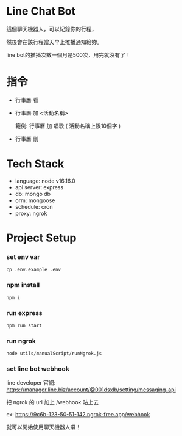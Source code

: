# Line Chat Bot

這個聊天機器人，可以紀錄你的行程，

然後會在該行程當天早上推播通知給妳。

line bot的推播次數一個月是500次，用完就沒有了！

# 指令

- 行事曆 看

- 行事曆 加 <活動名稱>

  範例: 行事曆 加 唱歌 
  ( 活動名稱上限10個字 )

- 行事曆 刪

# Tech Stack
- language: node v16.16.0
- api server: express
- db: mongo db
- orm: mongoose
- schedule: cron
- proxy: ngrok

# Project Setup

### set env var
    cp .env.example .env

### npm install
    npm i

### run express
    npm run start

### run ngrok
    node utils/manualScript/runNgrok.js

### set line bot webhook

line developer 官網: https://manager.line.biz/account/@001dsxlb/setting/messaging-api

把 ngrok 的 url 加上 /webhook 貼上去

ex: https://9c6b-123-50-51-142.ngrok-free.app/webhook

就可以開始使用聊天機器人囉！
